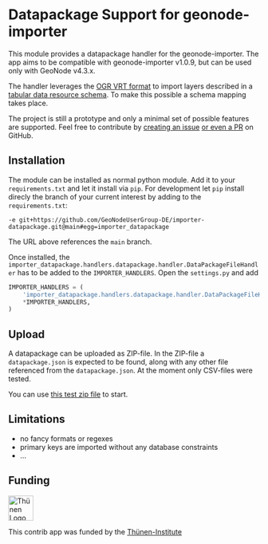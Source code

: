 # Datapackage Support for geonode-importer

This module provides a datapackage handler for the geonode-importer.
The app aims to be compatible with geonode-importer v1.0.9, but can be used only with GeoNode v4.3.x.

The handler leverages the [OGR VRT format](https://gdal.org/drivers/vector/vrt.html) to import layers described in a [tabular data resource schema](https://specs.frictionlessdata.io/tabular-data-resource/).
To make this possible a schema mapping takes place.

The project is still a prototype and only a minimal set of possible features are supported.
Feel free to contribute by [creating an issue](https://github.com/GeoNodeUserGroup-DE/importer-datapackage/issues) [or even a PR](https://github.com/GeoNodeUserGroup-DE/importer-datapackage/pulls) on GitHub.

## Installation

The module can be installed as normal python module.
Add it to your `requirements.txt` and let it install via `pip`.
For development let `pip` install direcly the branch of your current interest by adding to the `requirements.txt`:

```
-e git+https://github.com/GeoNodeUserGroup-DE/importer-datapackage.git@main#egg=importer_datapackage
```

The URL above references the `main` branch.

Once installed, the `importer_datapackage.handlers.datapackage.handler.DataPackageFileHandler` has to be added to the `IMPORTER_HANDLERS`.
Open the `settings.py` and add

```py
IMPORTER_HANDLERS = (
    'importer_datapackage.handlers.datapackage.handler.DataPackageFileHandler',
    *IMPORTER_HANDLERS,
)
```

## Upload

A datapackage can be uploaded as ZIP-file.
In the ZIP-file a `datapackage.json` is expected to be found, along with any other file referenced from the `datapackage.json`.
At the moment only CSV-files were tested.

You can use [this test zip file](./importer_datapackage/handlers/datapackage/data/valid_data.zip) to start.

## Limitations

- no fancy formats or regexes
- primary keys are imported without any database constraints
- ...

## Funding

<img alt="Thünen Logo" align="middle" height="50" src="https://www.thuenen.de/typo3conf/ext/vc_theme/Resources/Public/Graphics/SVG-Logo.svg"/>

This contrib app was funded by the [Thünen-Institute](https://www.thuenen.de)